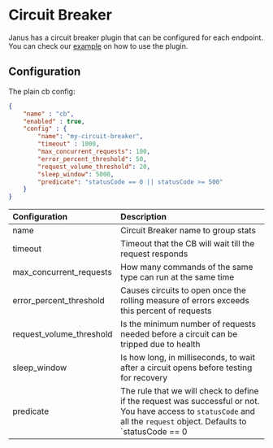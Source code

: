 # Circuit Breaker

Janus has a circuit breaker plugin that can be configured for each endpoint. You can check 
our [example](https://github.com/hellofresh/janus/tree/master/examples/plugin-cb) on how
to use the plugin.

## Configuration

The plain cb config:

```json
{
    "name" : "cb",
    "enabled" : true,
    "config" : {
        "name": "my-circuit-breaker",
        "timeout" : 1000,
        "max_concurrent_requests": 100,
        "error_percent_threshold": 50,
        "request_volume_threshold": 20,
        "sleep_window": 5000,
        "predicate": "statusCode == 0 || statusCode >= 500"
    }
}
```

Configuration | Description
:---|:---|
| name                        | Circuit Breaker name to group stats |
| timeout                     | Timeout that the CB will wait till the request responds |
| max_concurrent_requests     | How many commands of the same type can run at the same time |
| error_percent_threshold     | Causes circuits to open once the rolling measure of errors exceeds this percent of requests |
| request_volume_threshold    | Is the minimum number of requests needed before a circuit can be tripped due to health |
| sleep_window                | Is how long, in milliseconds, to wait after a circuit opens before testing for recovery |
| predicate                   | The rule that we will check to define if the request was successful or not. You have access to `statusCode` and all the `request` object. Defaults to `statusCode == 0 || statusCode >= 500` |
